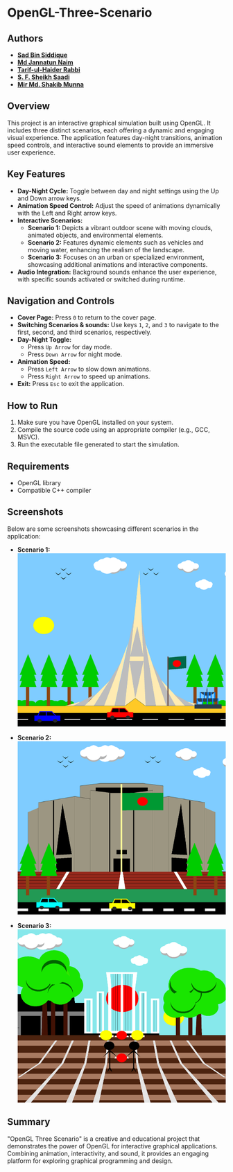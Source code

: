 ﻿# OpenGL-Three-Scenario

## Authors
- [**Sad Bin Siddique**](https://github.com/sadbinsiddique)
- [**Md Jannatun Naim**](https://github.com/mdjn)
- [**Tarif-ul-Haider Rabbi**](https://github.com/tarifrabbi)
- [**S. F. Sheikh Saadi**](https://github.com/sheikhsaadi)
- [**Mir Md. Shakib Munna**](https://github.com/mirshakibmunna)

## Overview
This project is an interactive graphical simulation built using OpenGL. It includes three distinct scenarios, each offering a dynamic and engaging visual experience. The application features day-night transitions, animation speed controls, and interactive sound elements to provide an immersive user experience.

## Key Features
- **Day-Night Cycle:** Toggle between day and night settings using the Up and Down arrow keys.
- **Animation Speed Control:** Adjust the speed of animations dynamically with the Left and Right arrow keys.
- **Interactive Scenarios:**
  - **Scenario 1:** Depicts a vibrant outdoor scene with moving clouds, animated objects, and environmental elements.
  - **Scenario 2:** Features dynamic elements such as vehicles and moving water, enhancing the realism of the landscape.
  - **Scenario 3:** Focuses on an urban or specialized environment, showcasing additional animations and interactive components.
- **Audio Integration:** Background sounds enhance the user experience, with specific sounds activated or switched during runtime.

## Navigation and Controls
- **Cover Page:** Press `0` to return to the cover page.
- **Switching Scenarios & sounds:** Use keys `1`, `2`, and `3` to navigate to the first, second, and third scenarios, respectively.
- **Day-Night Toggle:**
  - Press `Up Arrow` for day mode.
  - Press `Down Arrow` for night mode.
- **Animation Speed:**
  - Press `Left Arrow` to slow down animations.
  - Press `Right Arrow` to speed up animations.
- **Exit:** Press `Esc` to exit the application.

## How to Run
1. Make sure you have OpenGL installed on your system.
2. Compile the source code using an appropriate compiler (e.g., GCC, MSVC).
3. Run the executable file generated to start the simulation.

## Requirements
- OpenGL library
- Compatible C++ compiler

## Screenshots
Below are some screenshots showcasing different scenarios in the application:

- **Scenario 1:**
  <img src="./images/project1.png" alt="Scenario 1" width="600" height="400">

- **Scenario 2:**
  <img src="./images/project2.png" alt="Scenario 2" width="600" height="400">

- **Scenario 3:**
  <img src="./images/project3.png" alt="Scenario 3" width="600" height="400">

## Summary
"OpenGL Three Scenario" is a creative and educational project that demonstrates the power of OpenGL for interactive graphical applications. Combining animation, interactivity, and sound, it provides an engaging platform for exploring graphical programming and design.
